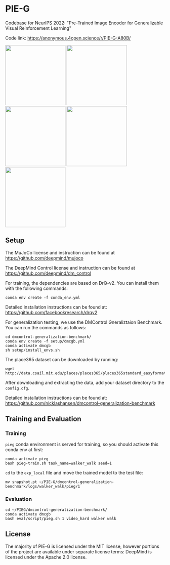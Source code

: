 # PIE-G

Codebase for NeurIPS 2022: "Pre-Trained Image Encoder for Generalizable Visual
Reinforcement Learning"

Code link: https://anonymous.4open.science/r/PIE-G-A80B/


<p align="left">
    <img src="https://anonymous.4open.science/r/PIE-G-A80B/figures/ball_video_hard_882.gif" width = "190" height = "190" >
    <img src="https://anonymous.4open.science/r/PIE-G-A80B/figures/cheetah_video_hard_600.gif" width = "190" height = "190"  >
    <img src="https://anonymous.4open.science/r/PIE-G-A80B/figures/stand_video_hard_958.gif" width = "190" height = "190"  >
    <img src="https://anonymous.4open.science/r/PIE-G-A80B/figures/walk_video_hard_801.gif" width = "190" height = "190"  >
    <img src="https://anonymous.4open.science/r/PIE-G-A80B/figures/finger_video_hard_905.gif" width = "190" height = "190"  >
</p>

## Setup

The MuJoCo license and instruction can be found at https://github.com/deepmind/mujoco

The DeepMind Control license and instruction can be found at https://github.com/deepmind/dm_control

For training, the dependencies are based on DrQ-v2. You can install them with the following commands:

```
conda env create -f conda_env.yml
```
Detailed installation instructions can be found at: https://github.com/facebookresearch/drqv2


For generalization testing, we use the DMControl Gneraliztaion Benchmark.  You can run the commands as follows:

```
cd dmcontrol-generalization-benchmark/
conda env create -f setup/dmcgb.yml
conda activate dmcgb
sh setup/install_envs.sh
```

The place365 dataset can be downloaded by running:
```
wget http://data.csail.mit.edu/places/places365/places365standard_easyformat.tar
```
After downloading and extracting the data, add your dataset directory to the `config.cfg`. 

Detailed installation instructions can be found at: https://github.com/nicklashansen/dmcontrol-generalization-benchmark






## Training and Evaluation

### Training

`pieg` conda environment is served for training, so you should activate this conda env at first:

```
conda activate pieg
bash pieg-train.sh task_name=walker_walk seed=1
```
`cd` to the `exp_local` file and move the trained model to the test file:
```
mv snapshot.pt ~/PIE-G/dmcontrol-generalization-benchmark/logs/walker_walk/pieg/1
```



### Evaluation

```
cd ~/PIEG/dmcontrol-generalization-benchmark/
conda activate dmcgb
bash eval/script/pieg.sh 1 video_hard walker walk
```





## License

The majority of PIE-G is licensed under the MIT license, however portions of the project are available under separate license terms: DeepMind is licensed under the Apache 2.0 license.

